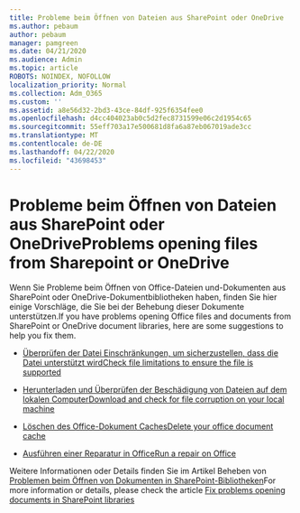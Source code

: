 ```yaml
---
title: Probleme beim Öffnen von Dateien aus SharePoint oder OneDrive
ms.author: pebaum
author: pebaum
manager: pamgreen
ms.date: 04/21/2020
ms.audience: Admin
ms.topic: article
ROBOTS: NOINDEX, NOFOLLOW
localization_priority: Normal
ms.collection: Adm_O365
ms.custom: ''
ms.assetid: a8e56d32-2bd3-43ce-84df-925f6354fee0
ms.openlocfilehash: d4cc404023ab0c5d2fec8731599e06c2d1954c65
ms.sourcegitcommit: 55eff703a17e500681d8fa6a87eb067019ade3cc
ms.translationtype: MT
ms.contentlocale: de-DE
ms.lasthandoff: 04/22/2020
ms.locfileid: "43698453"
---
```

# <a name="problems-opening-files-from-sharepoint-or-onedrive"></a><span data-ttu-id="67ab2-102">Probleme beim Öffnen von Dateien aus SharePoint oder OneDrive</span><span class="sxs-lookup"><span data-stu-id="67ab2-102">Problems opening files from Sharepoint or OneDrive</span></span> 


<span data-ttu-id="67ab2-103">Wenn Sie Probleme beim Öffnen von Office-Dateien und-Dokumenten aus SharePoint oder OneDrive-Dokumentbibliotheken haben, finden Sie hier einige Vorschläge, die Sie bei der Behebung dieser Dokumente unterstützen.</span><span class="sxs-lookup"><span data-stu-id="67ab2-103">If you have problems opening Office files and documents from SharePoint or OneDrive document libraries, here are some suggestions to help you fix them.</span></span>

- [<span data-ttu-id="67ab2-104">Überprüfen der Datei Einschränkungen, um sicherzustellen, dass die Datei unterstützt wird</span><span class="sxs-lookup"><span data-stu-id="67ab2-104">Check file limitations to ensure the file is supported</span></span>](https://support.office.com/article/Invalid-file-names-and-file-types-in-OneDrive-OneDrive-for-Business-and-SharePoint-64883a5d-228e-48f5-b3d2-eb39e07630fa)

- [<span data-ttu-id="67ab2-105">Herunterladen und Überprüfen der Beschädigung von Dateien auf dem lokalen Computer</span><span class="sxs-lookup"><span data-stu-id="67ab2-105">Download and check for file corruption on your local machine</span></span>](https://support.office.com/article/How-to-recover-missing-deleted-or-corrupted-items-in-SharePoint-Online-and-OneDrive-for-Business-3d748edf-c072-46c9-81a4-4989056ebc87[])

- [<span data-ttu-id="67ab2-106">Löschen des Office-Dokument Caches</span><span class="sxs-lookup"><span data-stu-id="67ab2-106">Delete your office document cache</span></span>](https://support.office.com/article/Delete-your-Office-Document-Cache-b1d3765e-d71b-4bb8-99ca-acd22c42995d)

- [<span data-ttu-id="67ab2-107">Ausführen einer Reparatur in Office</span><span class="sxs-lookup"><span data-stu-id="67ab2-107">Run a repair on Office</span></span>](https://support.office.com/Article/Repair-an-Office-application-7821d4b6-7c1d-4205-aa0e-a6b40c5bb88b)

<span data-ttu-id="67ab2-108">Weitere Informationen oder Details finden Sie im Artikel Beheben von [Problemen beim Öffnen von Dokumenten in SharePoint-Bibliotheken](https://support.office.com/article/Fix-problems-opening-documents-in-SharePoint-libraries-31329FA1-4AD0-47FC-95D8-BB0C5B12A536)</span><span class="sxs-lookup"><span data-stu-id="67ab2-108">For more information or details, please check the article [Fix problems opening documents in SharePoint libraries](https://support.office.com/article/Fix-problems-opening-documents-in-SharePoint-libraries-31329FA1-4AD0-47FC-95D8-BB0C5B12A536)</span></span>


